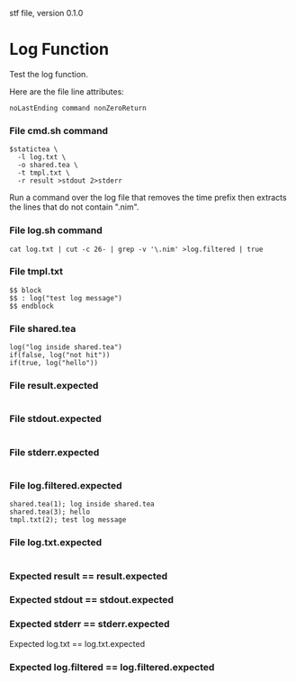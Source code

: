 stf file, version 0.1.0

# Log Function

Test the log function.

Here are the file line attributes:

~~~
noLastEnding command nonZeroReturn
~~~

### File cmd.sh command

~~~
$statictea \
  -l log.txt \
  -o shared.tea \
  -t tmpl.txt \
  -r result >stdout 2>stderr
~~~

Run a command over the log file that removes the time prefix then
extracts the lines that do not contain ".nim".

### File log.sh command


~~~
cat log.txt | cut -c 26- | grep -v '\.nim' >log.filtered | true
~~~

### File tmpl.txt

~~~
$$ block
$$ : log("test log message")
$$ endblock
~~~

### File shared.tea

~~~
log("log inside shared.tea")
if(false, log("not hit"))
if(true, log("hello"))
~~~

### File result.expected

~~~
~~~

### File stdout.expected

~~~
~~~

### File stderr.expected

~~~
~~~

### File log.filtered.expected

~~~
shared.tea(1); log inside shared.tea
shared.tea(3); hello
tmpl.txt(2); test log message
~~~

### File log.txt.expected

~~~
~~~

### Expected result == result.expected
### Expected stdout == stdout.expected
### Expected stderr == stderr.expected
Expected log.txt == log.txt.expected
### Expected log.filtered == log.filtered.expected
